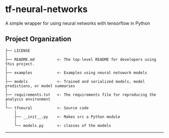 tf-neural-networks
==============================

A simple wrapper for using neural networks with tensorflow in Python

Project Organization
------------

    ├── LICENSE
    │
    ├── README.md          <- The top-level README for developers using this project.
    │   
    ├── examples           <- Examples using neural netowork models
    │ 
    ├── models             <- Trained and serialized models, model predictions, or model summaries
    │    
    ├── requirements.txt   <- The requirements file for reproducing the analysis environment
    │                         
    └── tfneural           <- Source code
        │
        ├── __init__.py    <- Makes src a Python module
        │
        └── models.py      <- classes of the models


--------
